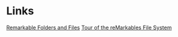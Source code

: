 # Links

[Remarkable Folders and Files](https://remarkablewiki.com/tech/filesystem#:~:text=%2Fusr%2Fshare%2Fremarkable,-This%20folder%20contains)
[Tour of the reMarkables File System](https://www.youtube.com/watch?v=n9VJ5WfCXNQ)

